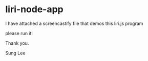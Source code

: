 # liri-node-app
I have attached a screencastify file that demos this liri.js program

please run it!

Thank you.

Sung Lee
